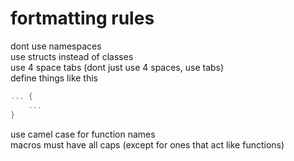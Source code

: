 # fortmatting rules
dont use namespaces<br>
use structs instead of classes<br>
use 4 space tabs (dont just use 4 spaces, use tabs)<br>
define things like this
```c
... {
    ...
}
```
use camel case for function names<br>
macros must have all caps (except for ones that act like functions)
